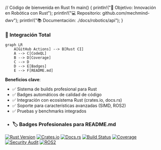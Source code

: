 // Código de bienvenida en Rust
fn main() {
    println!("🎯 Objetivo: Innovación en Robótica con Rust");
    println!("💻 Repositorio: github.com/mechmind-dwv");
    println!("📚 Documentación: ./docs/robotics/api");
}
### 🔄 **Integración Total**
```mermaid
graph LR
    A[GitHub Actions] --> B[Rust CI]
    A --> C[CodeQL]
    B --> D[Coverage]
    C --> D
    D --> E[Badges]
    E --> F[README.md]
```

**Beneficios clave**:
- ✅ Sistema de builds profesional para Rust
- ✅ Badges automáticos de calidad de código
- ✅ Integración con ecosistema Rust (crates.io, docs.rs)
- ✅ Soporte para características avanzadas (SIMD, ROS2)
- ✅ Pruebas y benchmarks integrados
- ### 🏷️ **Badges Profesionales para README.md**
[![Rust Version](https://img.shields.io/badge/rust-nightly-purple?logo=rust)](https://github.com/mechmind-dwv)
[![Crates.io](https://img.shields.io/crates/v/mechbot-2x?logo=rust)](https://crates.io/crates/mechbot-2x)
[![Docs.rs](https://img.shields.io/docsrs/mechbot-2x?logo=rust)](https://docs.rs/mechbot-2x)
[![Build Status](https://img.shields.io/github/actions/workflow/status/mechmind-dwv/mechmind-dwv/rust-ci.yml?logo=github)](https://github.com/mechmind-dwv/mechmind-dwv/actions)
[![Coverage](https://img.shields.io/codecov/c/github/mechmind-dwv/mechmind-dwv?logo=codecov)](https://codecov.io/gh/mechmind-dwv)
[![Security Audit](https://img.shields.io/badge/cargo--audit-clean-success?logo=rust)](https://github.com/mechmind-dwv)
[![ROS2](https://img.shields.io/badge/ROS2-Humble-blue?logo=ros)](https://docs.ros.org/en/humble/)
